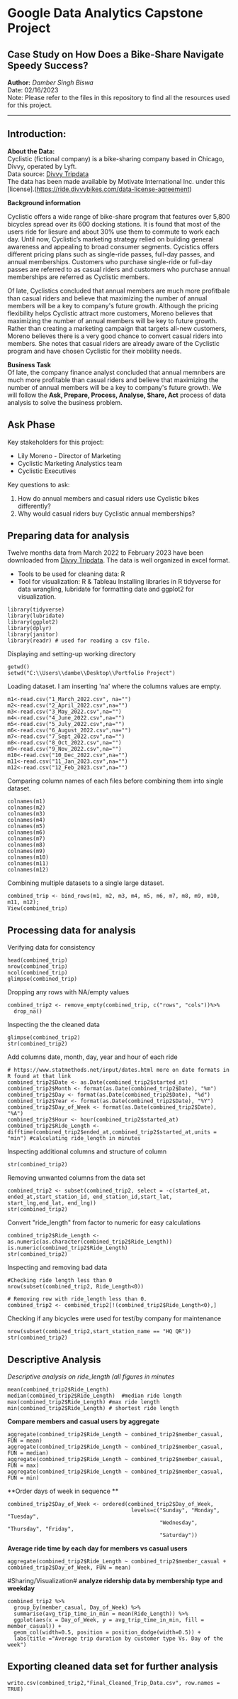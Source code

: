 # Google Data Analytics Capstone Project
## Case Study on How Does a Bike-Share Navigate Speedy Success?  
**Author:** *Damber Singh Biswa*  
Date: 02/16/2023  
Note: Please refer to the files in this repository to find all the resources used for this project.  
***  
## Introduction:

**About the Data:**  
Cyclistic (fictional company) is a bike-sharing company based in Chicago, Divvy, operated by Lyft.  
Data source: [Divvy Tripdata](https://divvy-tripdata.s3.amazonaws.com/index.html)  
The data has been made available by Motivate International Inc. under this [license].(https://ride.divvybikes.com/data-license-agreement)

**Background information**  

Cyclistic offers a wide range of bike-share program that features over 5,800 bicycles spread over its 600 docking stations. It is found that most of the users ride for liesure and about 30% use them to commute to work each day. Until now, Cyclistic’s marketing strategy relied on building general awareness and appealing to broad consumer segments. Cycistics offers different pricing plans such as single-ride passes, full-day passes, and annual memberships. Customers who purchase single-ride or full-day passes are referred to as casual riders and customers who purchase annual memberships are referred as Cyclistic members.  
  
Of late, Cyclistics concluded that annual members are much more profitbale than casual riders and believe that maximizing the number of annual members will be a key to company's future growth. Although the pricing flexibility helps Cyclistic attract more customers, Moreno believes that maximizing the number of annual members will
be key to future growth. Rather than creating a marketing campaign that targets all-new customers, Moreno believes there is a very good chance to convert casual riders into members. She notes that casual riders are already aware of the Cyclistic program and have chosen Cyclistic for their mobility needs.  
  
**Business Task**  
Of late, the company finance analyst concluded that annual memnbers are much more profitable than casual riders and believe that maximizing the number of annual members will be a key to company's future growth. We will follow the **Ask, Prepare, Process, Analyse, Share, Act** process of data analysis to solve the business problem.

## Ask Phase ##  
Key stakeholders for this project:  
* Lily Moreno - Director of Marketing
* Cyclistic Marketing Analystics team
* Cyclistic Executives

Key questions to ask:
1. How do annual members and casual riders use Cyclistic bikes differently?
2. Why would casual riders buy Cyclistic annual memberships?


## Preparing data for analysis ##
Twelve months data from March 2022 to February 2023 have been downloaded from [Divvy Tripdata](https://divvy-tripdata.s3.amazonaws.com/index.html). The data is well organized in excel format. 
* Tools to be used for cleaning data: R
* Tool for visualization: R & Tableau
Installing libraries in R
tidyverse for data wrangling, lubridate for formatting date and ggplot2 for visualization.
```{r}
library(tidyverse) 
library(lubridate) 
library(ggplot2)
library(dplyr)
library(janitor)
library(readr) # used for reading a csv file.
```
Displaying and setting-up working directory
```{r}
getwd()
setwd("C:\\Users\\dambe\\Desktop\\Portfolio Project")
```
Loading dataset. I am inserting 'na' where the columns values are empty.
```{r}
m1<-read.csv("1_March_2022.csv", na="")
m2<-read.csv("2_April_2022.csv",na="")
m3<-read.csv("3_May_2022.csv",na="")
m4<-read.csv("4_June_2022.csv",na="")
m5<-read.csv("5_July_2022.csv",na="")
m6<-read.csv("6_August_2022.csv",na="")
m7<-read.csv("7_Sept_2022.csv",na="")
m8<-read.csv("8_Oct_2022.csv",na="")
m9<-read.csv("9_Nov_2022.csv",na="")
m10<-read.csv("10_Dec_2022.csv",na="")
m11<-read.csv("11_Jan_2023.csv",na="")
m12<-read.csv("12_Feb_2023.csv",na="")
```
Comparing column names of each files before combining them into single dataset.
```{r}
colnames(m1)
colnames(m2)
colnames(m3)
colnames(m4)
colnames(m5)
colnames(m6)
colnames(m7)
colnames(m8)
colnames(m9)
colnames(m10)
colnames(m11)
colnames(m12)
```
Combining multiple datasets to a single large dataset.
```{r}
combined_trip <- bind_rows(m1, m2, m3, m4, m5, m6, m7, m8, m9, m10, m11, m12);
View(combined_trip)
```
## Processing data for analysis ##
Verifying data for consistency
```{r}
head(combined_trip)
nrow(combined_trip)
ncol(combined_trip)
glimpse(combined_trip)
```
Dropping any rows with NA/empty values
```{r}
combined_trip2 <- remove_empty(combined_trip, c("rows", "cols"))%>%
  drop_na()
```
Inspecting the the cleaned data 
```{r}
glimpse(combined_trip2)
str(combined_trip2)
```
Add columns date, month, day, year and hour of each ride
```{r}
# https://www.statmethods.net/input/dates.html more on date formats in R found at that link
combined_trip2$Date <- as.Date(combined_trip2$started_at)
combined_trip2$Month <- format(as.Date(combined_trip2$Date), "%m")
combined_trip2$Day <- format(as.Date(combined_trip2$Date), "%d")
combined_trip2$Year <- format(as.Date(combined_trip2$Date), "%Y")
combined_trip2$Day_of_Week <- format(as.Date(combined_trip2$Date), "%A")
combined_trip2$Hour <- hour(combined_trip2$started_at)
combined_trip2$Ride_Length <- difftime(combined_trip2$ended_at,combined_trip2$started_at,units = "min") #calculating ride_length in minutes
```
Inspecting additional columns and structure of column
```{r}
str(combined_trip2)
```
Removing unwanted columns from the data set
```{r}
combined_trip2 <- subset(combined_trip2, select = -c(started_at, ended_at,start_station_id, end_station_id,start_lat, start_lng,end_lat, end_lng))
str(combined_trip2)
``` 
Convert "ride_length" from factor to numeric for easy calculations
```{r}
combined_trip2$Ride_Length <- as.numeric(as.character(combined_trip2$Ride_Length))
is.numeric(combined_trip2$Ride_Length)
str(combined_trip2)
```
Inspecting and removing bad data
```{r}
#Checking ride length less than 0  
nrow(subset(combined_trip2, Ride_Length<0))
```
```{r}
# Removing row with ride_length less than 0.  
combined_trip2 <- combined_trip2[!(combined_trip2$Ride_Length<0),]
```
Checking if any bicycles were used for test/by company for maintenance
```{r}
nrow(subset(combined_trip2,start_station_name == "HQ QR"))
str(combined_trip2)
```

## Descriptive Analysis ##
*Descriptive analysis on ride_length (all figures in minutes*
```{r}
mean(combined_trip2$Ride_Length)
median(combined_trip2$Ride_Length)  #median ride length
max(combined_trip2$Ride_Length) #max ride length
min(combined_trip2$Ride_Length) # shortest ride length
````

**Compare members and casual users by aggregate**
```{r}
aggregate(combined_trip2$Ride_Length ~ combined_trip2$member_casual, FUN = mean)
aggregate(combined_trip2$Ride_Length ~ combined_trip2$member_casual, FUN = median)
aggregate(combined_trip2$Ride_Length ~ combined_trip2$member_casual, FUN = max)
aggregate(combined_trip2$Ride_Length ~ combined_trip2$member_casual, FUN = min)
```

**Order days of week in sequence **
```{r}
combined_trip2$Day_of_Week <- ordered(combined_trip2$Day_of_Week, 
                                       levels=c("Sunday", "Monday", "Tuesday", 
                                                "Wednesday", "Thursday", "Friday", 
                                                "Saturday")) 
```

**Average ride time by each day for members vs casual users**

```{r}
aggregate(combined_trip2$Ride_Length ~ combined_trip2$member_casual + combined_trip2$Day_of_Week, FUN = mean)
```

#Sharing/Visualization#
**analyze ridership data by membership type and weekday**
```{r}
combined_trip2 %>%  
  group_by(member_casual, Day_of_Week) %>% 
  summarise(avg_trip_time_in_min = mean(Ride_Length)) %>%
  ggplot(aes(x = Day_of_Week, y = avg_trip_time_in_min, fill = member_casual)) +
  geom_col(width=0.5, position = position_dodge(width=0.5)) + 
  labs(title ="Average trip duration by customer type Vs. Day of the week")
```

## Exporting cleaned data set for further analysis ##
```{r}
write.csv(combined_trip2,"Final_Cleaned_Trip_Data.csv", row.names = TRUE)

``` 
